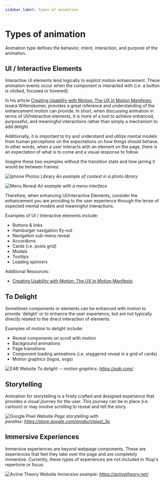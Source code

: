 ```yaml
---
sidebar_label: Types of animation
---
```


# Types of animation

Animation type defines the behavior, intent, interaction, and purpose of the animation.

## UI / Interactive Elements

Interactive UI elements lend logically to explicit motion enhancement. These animation events occur when the component is interacted with (i.e. a button is clicked, focused or hovered). 

In his article [Creating Usability with Motion: The UX in Motion Manifesto](https://medium.com/ux-in-motion/creating-usability-with-motion-the-ux-in-motion-manifesto-a87a4584ddc), Issara Willenskomer, provides a great reference and understanding of the enhancement motion can provide. In short, when discussing animation in terms of UI/Interactive elements, it is more of a tool to achieve enhanced, purposeful, and meaningful interactions rather than simply a mechanism to add delight.

Additionally, it is important to try and understand and utilize mental models from human perceptions on the expectations on how things should behave. In other words, when a user interacts with an element on the page, there is an expectation of what is to come and a visual response to follow.

Imagine these two examples without the transition state and how jarring it would be between frames:

![Iphone Photos Library](https://internal.10up.com/docs/wp-content/uploads/sites/8/2020/04/image8.gif)
*An example of context in a photo library*

![Menu Reveal](https://internal.10up.com/docs/wp-content/uploads/sites/8/2020/04/image14.gif)
*An example with a menu interface*

Therefore, when enhancing UI/Interactive Elements, consider the enhancement you are providing to the user experience through the lense of expected mental models and meaningful interactions.

Examples of UI / Interactive elements include:

-   Buttons & links
-   Hamburger navigation fly-out
-   Navigation sub-menu reveal
-   Accordions
-   Cards (i.e. posts grid)
-   Modals
-   Tooltips
-   Loading spinners

Additional Resources:

-   [Creating Usability with Motion: The UX in Motion Manifesto](https://medium.com/ux-in-motion/creating-usability-with-motion-the-ux-in-motion-manifesto-a87a4584ddc)

## To Delight

Sometimes components or elements can be enhanced with motion to provide 'delight' or to enhance the user experience, but are not typically directly related to the direct interaction of elements.

Examples of motion to delight include:

-   Reveal components on scroll with motion
-   Background animations
-   Page transitions
-   Component loading animations (i.e. staggered reveal in a grid of cards)
-   Motion graphics (logos, svgs)

![EAB Website](https://internal.10up.com/docs/wp-content/uploads/sites/8/2020/04/complex_scroll_storytelling.gif)
*To delight -- motion graphics: <https://eab.com/>*

## Storytelling

Animation for storytelling is a finely crafted and designed experience that provides a visual journey for the user. This journey can be in place (i.e. cartoon) or may involve scrolling to reveal and tell the story. 

![Google Pixel Website](https://internal.10up.com/docs/wp-content/uploads/sites/8/2020/04/image1.gif)
*Page storytelling with parallax: <https://store.google.com/product/pixel_3a>*

## Immersive Experiences

Immersive experiences are beyond webpage components. These are experiences that feel they take over the page and are completely immersive. Currently, these types of experiences are not included in 10up's repertoire or focus. 

![Active Theory Website](https://internal.10up.com/docs/wp-content/uploads/sites/8/2020/04/image3.gif)
*Immersive example: <https://activetheory.net/>*